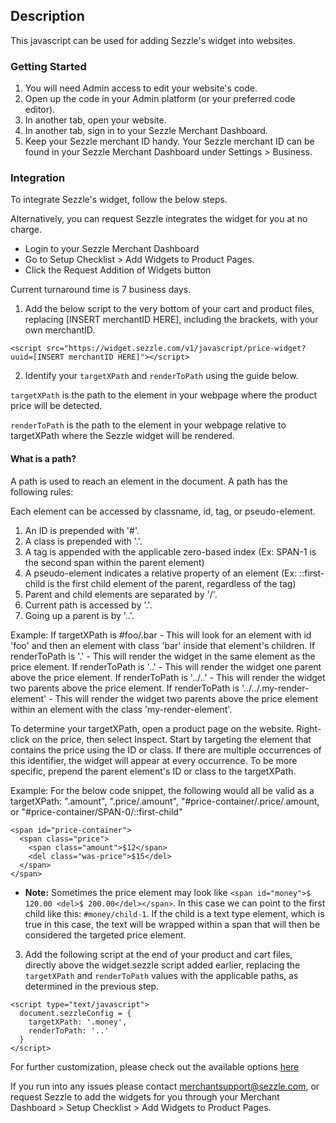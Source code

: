 
## Description
This javascript can be used for adding Sezzle's widget into websites.

### Getting Started

1. You will need Admin access to edit your website's code.
2. Open up the code in your Admin platform (or your preferred code editor).
3. In another tab, open your website.
4. In another tab, sign in to your Sezzle Merchant Dashboard.
5. Keep your Sezzle merchant ID handy. Your Sezzle merchant ID can be found in your Sezzle Merchant Dashboard under Settings > Business.

### Integration
To integrate Sezzle's widget, follow the below steps. 

Alternatively, you can request Sezzle integrates the widget for you at no charge.
  * Login to your Sezzle Merchant Dashboard
  * Go to Setup Checklist > Add Widgets to Product Pages. 
  * Click the Request Addition of Widgets button

Current turnaround time is 7 business days.

1. Add the below script to the very bottom of your cart and product files, replacing [INSERT merchantID HERE], including the brackets, with your own merchantID.

```
<script src="https://widget.sezzle.com/v1/javascript/price-widget?uuid=[INSERT merchantID HERE]"></script>
```

2. Identify your `targetXPath` and `renderToPath` using the guide below.

`targetXPath` is the path to the element in your webpage where the product price will be detected.

`renderToPath` is the path to the element in your webpage relative to targetXPath where the Sezzle widget will be rendered.

#### What is a path?
A path is used to reach an element in the document. A path has the following rules:

Each element can be accessed by classname, id, tag, or pseudo-element.
1. An ID is prepended with '#'.
2. A class is prepended with '.'.
3. A tag is appended with the applicable zero-based index (Ex: SPAN-1 is the second span within the parent element)
4. A pseudo-element indicates a relative property of an element (Ex: ::first-child is the first child element of the parent, regardless of the tag)
5. Parent and child elements are separated by '/'.
6. Current path is accessed by '.'.
7. Going up a parent is by '..'.

Example:
If targetXPath is #foo/.bar - This will look for an element with id 'foo' and then an element with class 'bar' inside that element's children.
If renderToPath is '.' - This will render the widget in the same element as the price element.
If renderToPath is '..' - This will render the widget one parent above the price element.
If renderToPath is '../..' - This will render the widget two parents above the price element.
If renderToPath is '../../.my-render-element' - This will render the widget two parents above the price element within an element with the class 'my-render-element'. 

To determine your targetXPath, open a product page on the website. Right-click on the price, then select Inspect. Start by targeting the element that contains the price using the ID or class. If there are multiple occurrences of this identifier, the widget will appear at every occurrence. To be more specific, prepend the parent element's ID or class to the targetXPath.

Example: For the below code snippet, the following would all be valid as a targetXPath: ".amount", ".price/.amount", "#price-container/.price/.amount, or "#price-container/SPAN-0/::first-child"

```
<span id="price-container">
  <span class="price">
    <span class="amount">$12</span>
    <del class="was-price">$15</del>
  </span>
</span>
```

* **Note:** Sometimes the price element may look like `<span id="money">$ 120.00 <del>$ 200.00</del></span>`. In this case we can point to the first child like this: `#money/child-1`. If the child is a text type element, which is true in this case, the text will be wrapped within a span that will then be considered the targeted price element. 

3. Add the following script at the end of your product and cart files, directly above the widget.sezzle script added earlier, replacing the `targetXPath` and `renderToPath` values with the applicable paths, as determined in the previous step.

```
<script type="text/javascript">
  document.sezzleConfig = {
	targetXPath: '.money',
    renderToPath: '..'
  }
</script>
```

For further customization, please check out the available options [here](/widget-options.md)

If you run into any issues please contact merchantsupport@sezzle.com, or request Sezzle to add the widgets for you through your Merchant Dashboard > Setup Checklist > Add Widgets to Product Pages.
